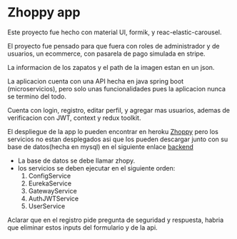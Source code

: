 # Zhoppy app

Este proyecto fue hecho con material UI, formik, y reac-elastic-carousel.

El proyecto fue pensado para que fuera con roles de administrador y de usuarios, un ecommerce, con pasarela de pago simulada en stripe.

La informacion de los zapatos y el path de la imagen estan en un json.

La aplicacion cuenta con una API hecha en java spring boot (microservicios), pero solo unas funcionalidades pues la aplicacion nunca se termino del todo.

Cuenta con login, registro, editar perfil, y agregar mas usuarios, ademas de verificacion con JWT, context y redux toolkit.

El despliegue de la app lo pueden encontrar en heroku [Zhoppy](https://zhoppyapp.herokuapp.com/ "Zhoppy") pero los servicios no estan desplegados asi que los pueden descargar junto con su base de datos(hecha en mysql) en el siguiente enlace [backend](https://drive.google.com/drive/folders/1Bf28clwqJSYGSQAS_x6VKdUjbwtSlup4?usp=sharing)

- La base de datos se debe llamar zhopy.
- los servicios se deben ejecutar en el siguiente orden:
  1.  ConfigService
  2.  EurekaService
  3.  GatewayService
  4.  AuthJWTService
  5.  UserService


Aclarar que en el registro pide pregunta de seguridad y respuesta, habria que eliminar estos inputs del formulario y de la api.
